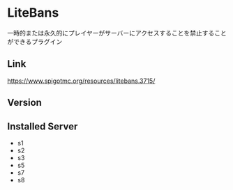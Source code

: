 # LiteBans
一時的または永久的にプレイヤーがサーバーにアクセスすることを禁止することができるプラグイン

## Link
https://www.spigotmc.org/resources/litebans.3715/

## Version

## Installed Server
- s1
- s2
- s3
- s5
- s7
- s8
